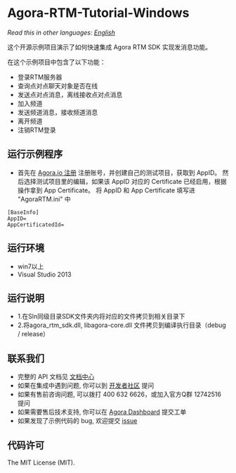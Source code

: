 # Agora-RTM-Tutorial-Windows

*Read this in other languages: [English](README.md)*

这个开源示例项目演示了如何快速集成 Agora RTM SDK 实现发消息功能。

在这个示例项目中包含了以下功能：

- 登录RTM服务器
- 查询点对点聊天对象是否在线
- 发送点对点消息，离线接收点对点消息
- 加入频道
- 发送频道消息，接收频道消息
- 离开频道
- 注销RTM登录


## 运行示例程序
- 首先在 [Agora.io 注册](https://dashboard.agora.io/cn/signup/) 注册账号，并创建自己的测试项目，获取到 AppID。
然后选择测试项目里的编辑，如果该 AppID 对应的 Certificate 已经启用，根据操作拿到 App Certificate。
将 AppID 和 App Certificate 填写进 "AgoraRTM.ini" 中

```
[BaseInfo]
AppID=
AppCertificatedId=
```

## 运行环境
- win7以上
- Visual Studio 2013

## 运行说明
- 1.在Sln同级目录SDK文件夹内将对应的文件拷贝到相关目录下
- 2.将agora_rtm_sdk.dll, libagora-core.dll 文件拷贝到编译执行目录（debug / release）

## 联系我们
- 完整的 API 文档见 [文档中心](https://docs.agora.io/cn/)
- 如果在集成中遇到问题, 你可以到 [开发者社区](https://dev.agora.io/cn/) 提问
- 如果有售前咨询问题, 可以拨打 400 632 6626，或加入官方Q群 12742516 提问
- 如果需要售后技术支持, 你可以在 [Agora Dashboard](https://dashboard.agora.io) 提交工单
- 如果发现了示例代码的 bug, 欢迎提交 [issue](https://github.com/AgoraIO/RTM/issues)

## 代码许可
The MIT License (MIT).

